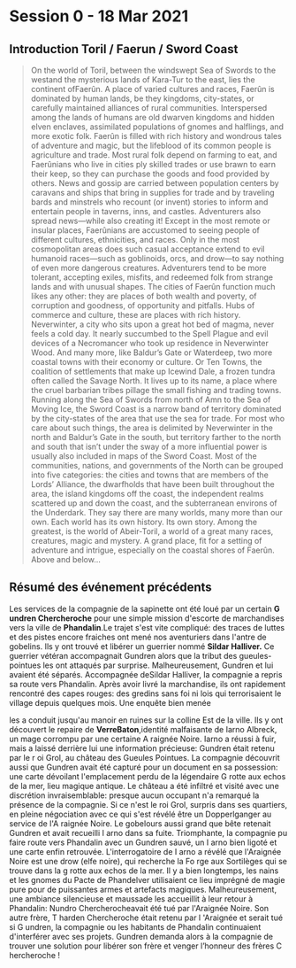 # Session 0 - 18 Mar 2021

## Introduction Toril / Faerun / Sword Coast

> On the world of Toril, between the windswept Sea of Swords to the westand the mysterious lands of Kara-Tur to the east, lies the continent ofFaerûn. A place of varied cultures and races, Faerûn is dominated by human lands, be they kingdoms, city-states, or carefully maintained alliances of rural communities. Interspersed among the lands of humans are old dwarven kingdoms and hidden elven enclaves, assimilated populations of gnomes and halflings, and more exotic folk. Faerûn is filled with rich history and wondrous tales of adventure and magic, but the lifeblood of its common people is agriculture and trade. Most rural folk depend on farming to eat, and Faerûnians who live in cities ply skilled trades or use brawn to earn their keep, so they can purchase the goods and food provided by others. News and gossip are carried between population centers by caravans and ships that bring in supplies for trade and by traveling bards and minstrels who recount (or invent) stories to inform and entertain people in taverns, inns, and castles. Adventurers also spread news—while also creating it! Except in the most remote or insular places, Faerûnians are accustomed to seeing people of different cultures, ethnicities, and races. Only in the most cosmopolitan areas does such casual acceptance extend to evil humanoid races—such as goblinoids, orcs, and drow—to say nothing of even more dangerous creatures. Adventurers tend to be more tolerant, accepting exiles, misfits, and redeemed folk from strange lands and with unusual shapes. The cities of Faerûn function much likes any other: they are places of both wealth and poverty, of corruption and goodness, of opportunity and pitfalls.  Hubs of commerce and culture, these are places with rich history.  Neverwinter, a city who sits upon a great hot bed of magma, never feels a cold day.  It nearly succumbed to the Spell Plague and evil devices of a Necromancer who took up residence in Neverwinter Wood. And many more, like Baldur’s Gate or Waterdeep, two more coastal towns with their economy or culture.  Or Ten Towns, the coalition of settlements that make up Icewind Dale, a frozen tundra often called the    Savage North.  It lives up to its name, a place where the cruel barbarian tribes pillage the small fishing and trading towns. Running along the Sea of Swords from north of Amn to the Sea of Moving Ice, the Sword Coast is a narrow band of territory dominated by the city-states of the area that use the sea for trade. For most who care about such things, the area is delimited by Neverwinter in the north and Baldur’s Gate in the south, but territory farther to the north and south that isn’t under the sway of a more influential power is usually also included in maps of the Sword Coast. Most of the communities, nations, and governments of the North can be grouped into five categories: the cities and towns that are members of the Lords’ Alliance, the dwarfholds that have been built throughout the area, the island kingdoms off the coast, the independent realms scattered up and down the coast, and the subterranean environs of the Underdark. They say there are many worlds, many more than our own.  Each world has its own history.  Its own story.  Among the greatest, is the world of Abeir-Toril, a world of a great many races, creatures, magic and mystery.   A grand place, fit for a setting of adventure and intrigue, especially on the coastal shores of Faerûn.  Above and below...


## Résumé des événement précédents

​Les services de la compagnie de la sapinette ont été loué par un certain **G​undren Chercheroche** pour une simple mission d'escorte de marchandises vers la ville de **Phandalin**.
​Le trajet s'est vite compliqué: des traces de luttes et des pistes encore fraiches ont mené nos aventuriers dans l'antre de gobelins. Ils y ont trouvé et libérer un guerrier nommé ​**Sildar Halliver.**​ Ce guerrier vétéran accompagnait Gundren alors que la tribut des gueules-pointues les ont attaqués par surprise. Malheureusement, Gundren et lui avaient été séparés.
​Accompagnée de ​Sildar Halliver,​ la compagnie a repris sa route vers Phandalin. Après avoir livré la marchandise, ils ont rapidement rencontré des capes rouges: des gredins sans foi ni lois qui terrorisaient le village depuis quelques mois. Une enquête bien menée

 les a conduit jusqu'au manoir en ruines sur la colline Est de la ville. Ils y ont découvert le repaire de ​**VerreBaton**,​ identité malfaisante de Iarno Albreck,​ un mage corrompu par une certaine A​ raignée Noire​. Iarno a réussi à fuir, mais a laissé derrière lui une information précieuse: Gundren​ était retenu par le r​ oi Grol​, au château des ​Gueules Pointues.​ La compagnie découvrit aussi que Gundren avait été capturé pour un document en sa possession: une carte dévoilant l'emplacement perdu de la légendaire G​ rotte aux echos de la mer,​ lieu magique antique.
​Le château a été infiltré et visité avec une discrétion invraisemblable: presque aucun occupant n'a remarqué la présence de la compagnie. Si ce n'est le ​roi Grol​, surpris dans ses quartiers, en pleine négociation avec ce qui s'est révélé être un ​Dopperlganger​ au service de l'A​ raignée Noire​. Le gobelours aussi grand que bête retenait Gundren et avait recueilli I​ arno​ dans sa fuite. Triomphante, la compagnie pu faire route vers Phandalin avec un ​Gundren​ sauvé, un I​ arno bien ligoté et une carte enfin retrouvée.
​L'interrogatoire de I​ arno​ a révélé que l'​Araignée Noire​ est une ​drow (elfe noire), qui recherche la Fo​ rge aux Sortilèges​ qui se trouve dans la g​ rotte aux echos de la mer​. Il y a bien longtemps, les nains et les gnomes du Pacte de Phandelver utilisaient ce lieu imprégné de magie pure pour de puissantes armes et artefacts magiques.
​Malheureusement, une ambiance silencieuse et maussade les accueillit à leur retour à Phandalin: ​Nundro Chercheroche​ avait été tué par l'Araignée Noire. Son autre frère, T​ harden Chercheroche​ était retenu par l​ 'Araignée​ et serait tué si G​ undren​, la compagnie ou les habitants de Phandalin continuaient d'interférer avec ses projets.
Gundren​ demanda alors à la compagnie de trouver une solution pour libérer son frère et venger l’honneur des frères C​ hercheroche​ !